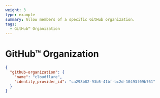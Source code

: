 ```yaml
---
weight: 3
type: example
summary: Allow members of a specific GitHub organization.
tags:
  - GitHub™ Organization
---
```


# GitHub™ Organization

```json
{
  "github-organization": {
    "name": "cloudflare",
    "identity_provider_id": "ca298b82-93b5-41bf-bc2d-10493f09b761"
  }
}
```
